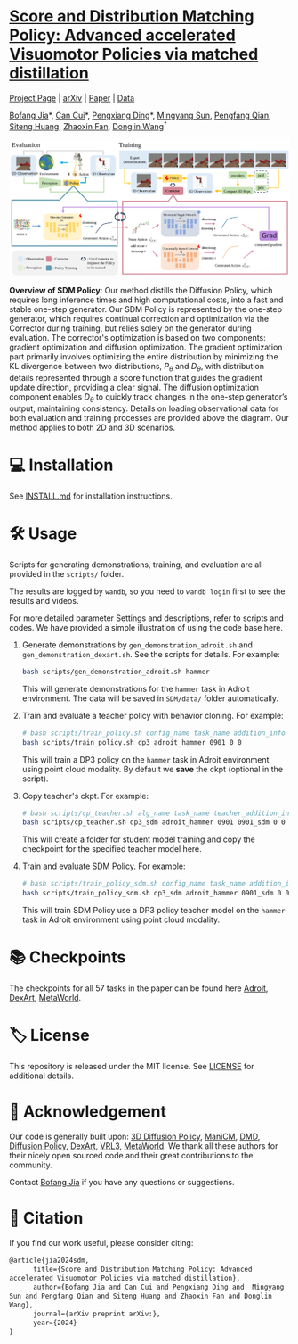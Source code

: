 # [Score and Distribution Matching Policy: Advanced accelerated Visuomotor Policies via matched distillation](https://bofangjia1227.github.io/page/)


[Project Page](https://bofangjia1227.github.io/page/) | [arXiv](https://bofangjia1227.github.io/page/) | [Paper](https://bofangjia1227.github.io/page/) | [Data](https://bofangjia1227.github.io/page/)

[Bofang Jia](https://bofangjia1227.github.io/page/)\*, [Can Cui](https://bofangjia1227.github.io/page/)\*, [Pengxiang Ding](https://bofangjia1227.github.io/page/)\*, [Mingyang Sun](https://bofangjia1227.github.io/page/), [Pengfang Qian](https://bofangjia1227.github.io/page/), [Siteng Huang](https://bofangjia1227.github.io/page/), [Zhaoxin Fan](https://bofangjia1227.github.io/page/), [Donglin Wang](https://bofangjia1227.github.io/page/)<sup>†</sup>


![](./files/sdm.svg) 

<b>Overview of SDM Policy</b>: Our method distills the Diffusion Policy, which requires long inference times and high computational costs, into a fast and stable one-step generator. Our SDM Policy is represented by the one-step generator, which requires continual correction and optimization via the Corrector during training, but relies solely on the generator during evaluation. The corrector's optimization is based on two components: gradient optimization and diffusion optimization. The gradient optimization part primarily involves optimizing the entire distribution by minimizing the KL divergence between two distributions, $P_{\theta}$ and $D_{\theta}$, with distribution details represented through a score function that guides the gradient update direction, providing a clear signal. The diffusion optimization component enables $D_{\theta}$ to quickly track changes in the one-step generator’s output, maintaining consistency. Details on loading observational data for both evaluation and training processes are provided above the diagram. Our method applies to both 2D and 3D scenarios.

# 💻 Installation

See [INSTALL.md](INSTALL.md) for installation instructions. 

# 🛠️ Usage

Scripts for generating demonstrations, training, and evaluation are all provided in the `scripts/` folder. 

The results are logged by `wandb`, so you need to `wandb login` first to see the results and videos.

For more detailed parameter Settings and descriptions, refer to scripts and codes. We have provided a simple illustration of using the code base here.


1. Generate demonstrations by `gen_demonstration_adroit.sh` and `gen_demonstration_dexart.sh`. See the scripts for details. For example:
    ```bash
    bash scripts/gen_demonstration_adroit.sh hammer
    ```
    This will generate demonstrations for the `hammer` task in Adroit environment. The data will be saved in `SDM/data/` folder automatically.


2. Train and evaluate a teacher policy with behavior cloning. For example:
    ```bash
    # bash scripts/train_policy.sh config_name task_name addition_info seed gpu_id 
    bash scripts/train_policy.sh dp3 adroit_hammer 0901 0 0
    ```
    This will train a DP3 policy on the `hammer` task in Adroit environment using point cloud modality. By default we **save** the ckpt (optional in the script). 
   
3. Copy teacher's ckpt. For example:
    ```bash
    # bash scripts/cp_teacher.sh alg_name task_name teacher_addition_info addition_info seed gpu_id
    bash scripts/cp_teacher.sh dp3_sdm adroit_hammer 0901 0901_sdm 0 0
    ```
    This will create a folder for student model training and copy the checkpoint for the specified teacher model here.
    
4. Train and evaluate SDM Policy. For example:
    ```bash
    # bash scripts/train_policy_sdm.sh config_name task_name addition_info seed gpu_id
    bash scripts/train_policy_sdm.sh dp3_sdm adroit_hammer 0901_sdm 0 0
    ```
    This will train SDM Policy use a DP3 policy teacher model on the `hammer` task in Adroit environment using point cloud modality. 





# 📚 Checkpoints

The checkpoints for all 57 tasks in the paper can be found here
[Adroit](https://drive.google.com/drive/folders/1Fq2PM9PqBWAEwPcOZdHZvrxaZtB6VC6W?usp=drive_link),
[DexArt](https://drive.google.com/drive/folders/1GrpyF3MD__nd6h_0tQE6-K-guJZBAD2P?usp=drive_link),
[MetaWorld](https://drive.google.com/drive/folders/1eVOfn__UEzFcPyO6pC_7y3BMYyctMSz9?usp=drive_link).


# 🏷️ License
This repository is released under the MIT license. See [LICENSE](LICENSE) for additional details.

# 🙏 Acknowledgement
Our code is generally built upon: [3D Diffusion Policy](https://github.com/YanjieZe/3D-Diffusion-Policy), [ManiCM](https://github.com/ManiCM-fast/ManiCM), [DMD](https://github.com/tianweiy/DMD2), [Diffusion Policy](https://github.com/real-stanford/diffusion_policy), [DexArt](https://github.com/Kami-code/dexart-release), [VRL3](https://github.com/microsoft/VRL3), [MetaWorld](https://github.com/Farama-Foundation/Metaworld). We thank all these authors for their nicely open sourced code and their great contributions to the community.

Contact [Bofang Jia](https://bofangjia1227.github.io/page/) if you have any questions or suggestions.

# 📝 Citation

If you find our work useful, please consider citing:
```
@article{jia2024sdm,
      title={Score and Distribution Matching Policy: Advanced accelerated Visuomotor Policies via matched distillation}, 
      author={Bofang Jia and Can Cui and Pengxiang Ding and  Mingyang Sun and Pengfang Qian and Siteng Huang and Zhaoxin Fan and Donglin Wang},
      journal={arXiv preprint arXiv:},
      year={2024}
}

```



